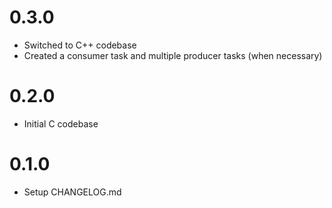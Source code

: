 # 0.3.0
* Switched to C++ codebase
* Created a consumer task and multiple producer tasks (when necessary)

# 0.2.0
* Initial C codebase

# 0.1.0
* Setup CHANGELOG.md
